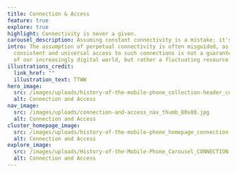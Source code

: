```yaml
---
title: Connection & Access
feature: true
explore: true
highlight: Connectivity is never a given.
carousel_description: Assuming constant connectivity is a mistake; it's not always guaranteed.
intro: The assumption of perpetual connectivity is often misguided, as
  consistent and universal access to such connections is not a guaranteed aspect
  of our increasingly digital world, but rather a fluctuating resource.
illustrations_credit:
  link_href: ""
  illustration_text: TTWW
hero_image:
  src: /images/uploads/history-of-the-mobile-phone_collection-header_connection-access-600.png
  alt: Connection and Access
nav_image:
  src: /images/uploads/connection-and-access_nav_thumb_80x80.jpg
  alt: Connection and Access
cluster_homepage_image:
  src: /images/uploads/history-of-the-mobile-phone_homepage_connection-access-750.jpg
  alt: Connection and Access
explore_image:
  src: /images/uploads/History-of-the-Mobile-Phone_Carousel_CONNECTION & ACCESS.jpg
  alt: Connection and Access
---
```

